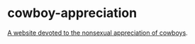 # cowboy-appreciation
[A website devoted to the nonsexual appreciation of cowboys](https://604adrian.github.io/cowboy-appreciation/).
